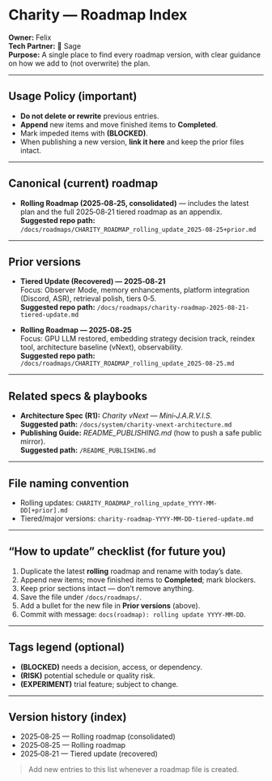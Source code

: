 # Charity — Roadmap Index

**Owner:** Felix  
**Tech Partner:** 🌿 Sage  
**Purpose:** A single place to find every roadmap version, with clear guidance on how we add to (not overwrite) the plan.

---

## Usage Policy (important)
- **Do not delete or rewrite** previous entries.  
- **Append** new items and move finished items to **Completed**.  
- Mark impeded items with **(BLOCKED)**.  
- When publishing a new version, **link it here** and keep the prior files intact.

---

## Canonical (current) roadmap
- **Rolling Roadmap (2025‑08‑25, consolidated)** — includes the latest plan and the full 2025‑08‑21 tiered roadmap as an appendix.  
  **Suggested repo path:** `/docs/roadmaps/CHARITY_ROADMAP_rolling_update_2025-08-25+prior.md`

---

## Prior versions
- **Tiered Update (Recovered) — 2025‑08‑21**  
  Focus: Observer Mode, memory enhancements, platform integration (Discord, ASR), retrieval polish, tiers 0‑5.  
  **Suggested repo path:** `/docs/roadmaps/charity-roadmap-2025-08-21-tiered-update.md`

- **Rolling Roadmap — 2025‑08‑25**  
  Focus: GPU LLM restored, embedding strategy decision track, reindex tool, architecture baseline (vNext), observability.  
  **Suggested repo path:** `/docs/roadmaps/CHARITY_ROADMAP_rolling_update_2025-08-25.md`

---

## Related specs & playbooks
- **Architecture Spec (R1):** *Charity vNext — Mini‑J.A.R.V.I.S.*  
  **Suggested path:** `/docs/system/charity-vnext-architecture.md`
- **Publishing Guide:** *README_PUBLISHING.md* (how to push a safe public mirror).  
  **Suggested path:** `/README_PUBLISHING.md`

---

## File naming convention
- Rolling updates: `CHARITY_ROADMAP_rolling_update_YYYY-MM-DD[+prior].md`  
- Tiered/major versions: `charity-roadmap-YYYY-MM-DD-tiered-update.md`

---

## “How to update” checklist (for future you)
1) Duplicate the latest **rolling** roadmap and rename with today’s date.  
2) Append new items; move finished items to **Completed**; mark blockers.  
3) Keep prior sections intact — don’t remove anything.  
4) Save the file under `/docs/roadmaps/`.  
5) Add a bullet for the new file in **Prior versions** (above).  
6) Commit with message: `docs(roadmap): rolling update YYYY‑MM‑DD`.

---

## Tags legend (optional)
- **(BLOCKED)** needs a decision, access, or dependency.  
- **(RISK)** potential schedule or quality risk.  
- **(EXPERIMENT)** trial feature; subject to change.

---

## Version history (index)
- 2025‑08‑25 — Rolling roadmap (consolidated)  
- 2025‑08‑25 — Rolling roadmap  
- 2025‑08‑21 — Tiered update (recovered)

> Add new entries to this list whenever a roadmap file is created.

